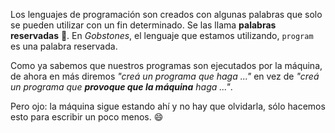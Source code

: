 Los lenguajes de programación son creados con algunas palabras que solo se pueden utilizar con un fin determinado. Se las llama **palabras reservadas** :pencil:. En _Gobstones_, el lenguaje que estamos utilizando, `program` es una palabra reservada.

Como ya sabemos que nuestros programas son ejecutados por la máquina, de ahora en más diremos _"creá un programa que haga ..."_ en vez de _"creá un programa que **provoque que la máquina** haga ..."_.

Pero ojo: la máquina sigue estando ahí y no hay que olvidarla, sólo hacemos esto para escribir un poco menos. :smile: